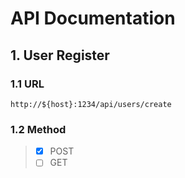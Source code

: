 # API Documentation

## 1. User Register
### 1.1 URL
`http://${host}:1234/api/users/create`

### 1.2 Method
> - [x] POST
> - [ ] GET
